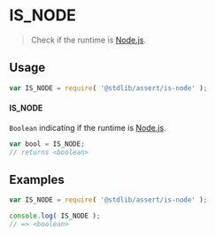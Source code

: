 # IS_NODE

> Check if the runtime is [Node.js][node-js].

<section class="usage">

## Usage

```javascript
var IS_NODE = require( '@stdlib/assert/is-node' );
```

#### IS_NODE

`Boolean` indicating if the runtime is [Node.js][node-js].

```javascript
var bool = IS_NODE;
// returns <boolean>
```

</section>

<!-- /.usage -->

<section class="examples">

## Examples

```javascript
var IS_NODE = require( '@stdlib/assert/is-node' );

console.log( IS_NODE );
// => <boolean>
```

</section>

<!-- /.examples -->

<section class="links">

[node-js]: https://nodejs.org/en/

</section>

<!-- /.links -->
